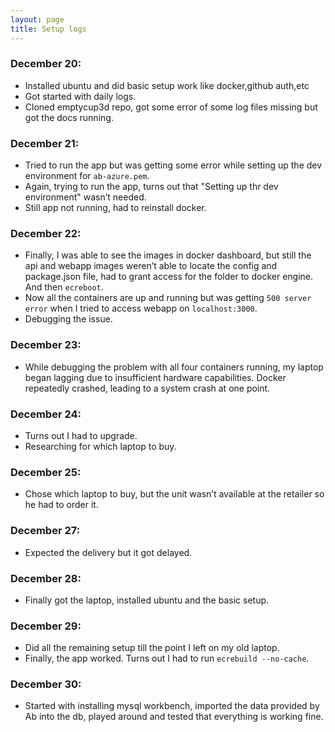 ```yaml
---
layout: page
title: Setup logs
---
```



### December 20:

- Installed ubuntu and did basic setup work like docker,github auth,etc
- Got started with daily logs.
- Cloned emptycup3d repo, got some error of some log files missing but got the docs running.

### December 21:

- Tried to run the app but was getting some error while setting up the dev environment for `ab-azure.pem`.
- Again, trying to run the app, turns out that "Setting up thr dev environment" wasn’t needed.
- Still app not running, had to reinstall docker.

### December 22:

- Finally, I was able to see the images in docker dashboard, but still the api and webapp images weren’t able to locate the config and package.json file, had to grant access for the folder to docker engine. And then `ecreboot`.
- Now all the containers are up and running but was getting `500 server error` when I tried to access webapp on `localhost:3000`.
- Debugging the issue.

### December 23:

- While debugging the problem with all four containers running, my laptop began lagging due to insufficient hardware capabilities. Docker repeatedly crashed, leading to a system crash at one point.

### December 24:

- Turns out I had to upgrade.
- Researching for which laptop to buy.

### December 25:

- Chose which laptop to buy, but the unit wasn’t available at the retailer so he had to order it.

### December 27:

- Expected the delivery but it got delayed.

### December 28:

- Finally got the laptop, installed ubuntu and the basic setup.

### December 29:

- Did all the remaining setup till the point I left on my old laptop.
- Finally, the app worked. Turns out I had to run `ecrebuild --no-cache`.

### December 30:

- Started with installing mysql workbench, imported the data provided by Ab into the db, played around and tested that everything is working fine.